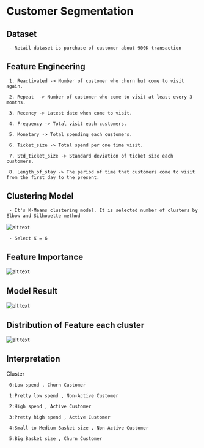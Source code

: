 # Customer Segmentation

## Dataset
     - Retail dataset is purchase of customer about 900K transaction
     
## Feature Engineering

     1. Reactivated	-> Number of customer who churn but come to visit again.
     
     2. Repeat	-> Number of customer who come to visit at least every 3 months.
     
     3. Recency -> Latest date when come to visit.
     
     4. Frequency -> Total visit each customers.
     
     5. Monetary -> Total spending each customers.
     
     6. Ticket_size -> Total spend per one time visit.
     
     7. Std_ticket_size -> Standard deviation of ticket size each customers.
     
     8. Length_of_stay -> The period of time that customers come to visit from the first day to the present.
     
## Clustering Model

     - It's K-Means clustering model. It is selected number of clusters by Elbow and Silhouette method
     
   ![alt text](https://github.com/PisutSukpool/BADS7105-CRM-analytics-and-intelligence/blob/main/Homework%2006/Select_K.png?raw=true)
     
     - Select K = 6
     
## Feature Importance

   ![alt text](https://github.com/PisutSukpool/BADS7105-CRM-analytics-and-intelligence/blob/main/Homework%2006/feature_importance.png?raw=true)

## Model Result

   ![alt text](https://github.com/PisutSukpool/BADS7105-CRM-analytics-and-intelligence/blob/main/Homework%2006/result_model.png?raw=true)

## Distribution of Feature each cluster

   ![alt text](https://github.com/PisutSukpool/BADS7105-CRM-analytics-and-intelligence/blob/main/Homework%2006/distribution_feature.png?raw=true)

## Interpretation

Cluster

     0:Low spend , Churn Customer

     1:Pretty low spend , Non-Active Customer

     2:High spend , Active Customer

     3:Pretty high spend , Active Customer

     4:Small to Medium Basket size , Non-Active Customer

     5:Big Basket size , Churn Customer


